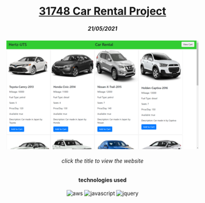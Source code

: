 <h1 align="center"><a href="https://ormux.github.io/31748-POI-Car-Rental">31748 Car Rental Project</a></h1>
<h5 align="center">21/05/2021</h5>

![sample](images/screenshot.png)

<h6 align="center">click the title to view the website</h6>

<h4 align="center">technologies used</h4>
<div align="center">
   <img alt="aws" src="https://img.shields.io/badge/-AWS-black?logo=amazon%20aws&logoColor=limegreen">
   <img alt="javascript" src="https://img.shields.io/badge/-JavaScript-black?logo=javascript&logoColor=limegreen">
   <img alt="jquery" src="https://img.shields.io/badge/-jQuery-black?logo=jquery&logoColor=limegreen">
</div>

